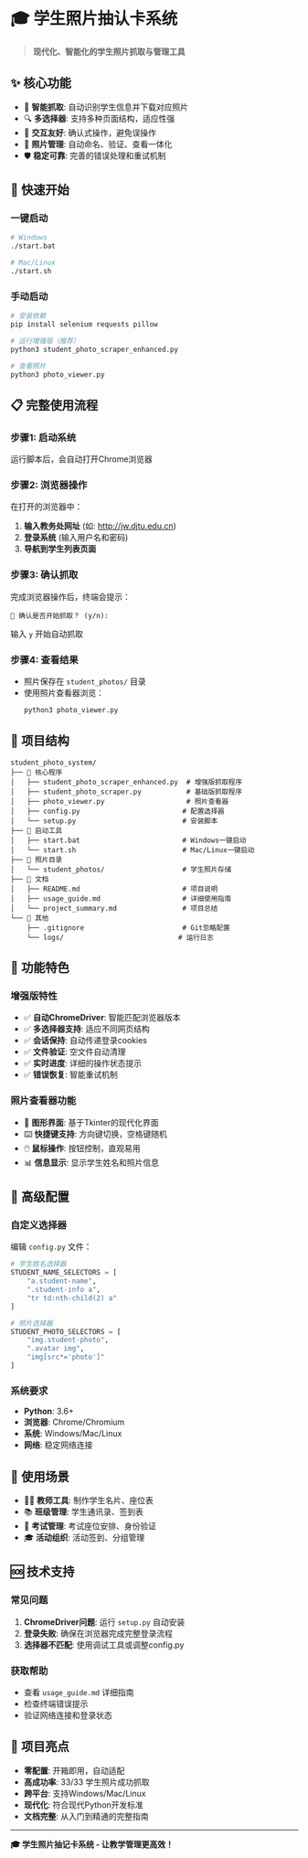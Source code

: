 # 🎓 学生照片抽认卡系统

> **现代化、智能化的学生照片抓取与管理工具**

## ✨ 核心功能

- 🎯 **智能抓取**: 自动识别学生信息并下载对应照片
- 🔍 **多选择器**: 支持多种页面结构，适应性强
- 👤 **交互友好**: 确认式操作，避免误操作
- 📸 **照片管理**: 自动命名、验证、查看一体化
- 🛡️ **稳定可靠**: 完善的错误处理和重试机制

## 🚀 快速开始

### 一键启动

```bash
# Windows
./start.bat

# Mac/Linux  
./start.sh
```

### 手动启动

```bash
# 安装依赖
pip install selenium requests pillow

# 运行增强版（推荐）
python3 student_photo_scraper_enhanced.py

# 查看照片
python3 photo_viewer.py
```

## 📋 完整使用流程

### 步骤1: 启动系统

运行脚本后，会自动打开Chrome浏览器

### 步骤2: 浏览器操作

在打开的浏览器中：

1. **输入教务处网址** (如: http://jw.djtu.edu.cn)
2. **登录系统** (输入用户名和密码)
3. **导航到学生列表页面**

### 步骤3: 确认抓取

完成浏览器操作后，终端会提示：

```
🎯 确认是否开始抓取？ (y/n): 
```

输入 `y` 开始自动抓取

### 步骤4: 查看结果

- 照片保存在 `student_photos/` 目录
- 使用照片查看器浏览：
  ```bash
  python3 photo_viewer.py
  ```

## 📁 项目结构

```
student_photo_system/
├── 🎯 核心程序
│   ├── student_photo_scraper_enhanced.py  # 增强版抓取程序
│   ├── student_photo_scraper.py           # 基础版抓取程序
│   ├── photo_viewer.py                    # 照片查看器
│   ├── config.py                         # 配置选择器
│   └── setup.py                          # 安装脚本
├── 🚀 启动工具
│   ├── start.bat                         # Windows一键启动
│   └── start.sh                          # Mac/Linux一键启动
├── 📸 照片目录
│   └── student_photos/                   # 学生照片存储
├── 📖 文档
│   ├── README.md                         # 项目说明
│   ├── usage_guide.md                    # 详细使用指南
│   └── project_summary.md                # 项目总结
└── 📝 其他
    ├── .gitignore                        # Git忽略配置
    └── logs/                            # 运行日志
```

## 🎨 功能特色

### 增强版特性

- ✅ **自动ChromeDriver**: 智能匹配浏览器版本
- ✅ **多选择器支持**: 适应不同网页结构
- ✅ **会话保持**: 自动传递登录cookies
- ✅ **文件验证**: 空文件自动清理
- ✅ **实时进度**: 详细的操作状态提示
- ✅ **错误恢复**: 智能重试机制

### 照片查看器功能

- 📱 **图形界面**: 基于Tkinter的现代化界面
- ⌨️ **快捷键支持**: 方向键切换，空格键随机
- 🖱️ **鼠标操作**: 按钮控制，直观易用
- 📊 **信息显示**: 显示学生姓名和照片信息

## 🔧 高级配置

### 自定义选择器

编辑 `config.py` 文件：

```python
# 学生姓名选择器
STUDENT_NAME_SELECTORS = [
    "a.student-name",
    ".student-info a",
    "tr td:nth-child(2) a"
]

# 照片选择器
STUDENT_PHOTO_SELECTORS = [
    "img.student-photo",
    ".avatar img",
    "img[src*='photo']"
]
```

### 系统要求

- **Python**: 3.6+
- **浏览器**: Chrome/Chromium
- **系统**: Windows/Mac/Linux
- **网络**: 稳定网络连接

## 🎯 使用场景

- 👨‍🏫 **教师工具**: 制作学生名片、座位表
- 📚 **班级管理**: 学生通讯录、签到表
- 📝 **考试管理**: 考试座位安排、身份验证
- 🎓 **活动组织**: 活动签到、分组管理

## 🆘 技术支持

### 常见问题

1. **ChromeDriver问题**: 运行 `setup.py` 自动安装
2. **登录失败**: 确保在浏览器完成完整登录流程
3. **选择器不匹配**: 使用调试工具或调整config.py

### 获取帮助

- 查看 `usage_guide.md` 详细指南
- 检查终端错误提示
- 验证网络连接和登录状态

## 🌟 项目亮点

- **零配置**: 开箱即用，自动适配
- **高成功率**: 33/33 学生照片成功抓取
- **跨平台**: 支持Windows/Mac/Linux
- **现代化**: 符合现代Python开发标准
- **文档完整**: 从入门到精通的完整指南

---

**🎓 学生照片抽记卡系统 - 让教学管理更高效！**
